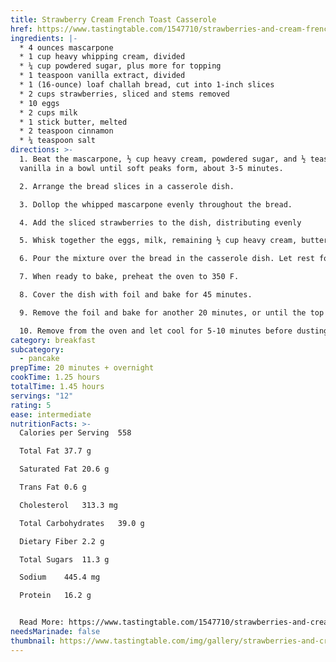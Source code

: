 ```yaml
---
title: Strawberry Cream French Toast Casserole
href: https://www.tastingtable.com/1547710/strawberries-and-cream-french-toast-bake-recipe/
ingredients: |-
  * 4 ounces mascarpone
  * 1 cup heavy whipping cream, divided
  * ¼ cup powdered sugar, plus more for topping
  * 1 teaspoon vanilla extract, divided
  * 1 (16-ounce) loaf challah bread, cut into 1-inch slices
  * 2 cups strawberries, sliced and stems removed
  * 10 eggs
  * 2 cups milk
  * 1 stick butter, melted
  * 2 teaspoon cinnamon
  * ¼ teaspoon salt
directions: >-
  1. Beat the mascarpone, ½ cup heavy cream, powdered sugar, and ½ teaspoon
  vanilla in a bowl until soft peaks form, about 3-5 minutes.

  2. Arrange the bread slices in a casserole dish.

  3. Dollop the whipped mascarpone evenly throughout the bread.

  4. Add the sliced strawberries to the dish, distributing evenly

  5. Whisk together the eggs, milk, remaining ½ cup heavy cream, butter, remaining vanilla, cinnamon, and salt until completely smooth.

  6. Pour the mixture over the bread in the casserole dish. Let rest for at least 1 hour or overnight.

  7. When ready to bake, preheat the oven to 350 F.

  8. Cover the dish with foil and bake for 45 minutes.

  9. Remove the foil and bake for another 20 minutes, or until the top is golden brown and the custard has set.

  10. Remove from the oven and let cool for 5-10 minutes before dusting with powdered sugar.
category: breakfast
subcategory:
  - pancake
prepTime: 20 minutes + overnight
cookTime: 1.25 hours
totalTime: 1.45 hours
servings: "12"
rating: 5
ease: intermediate
nutritionFacts: >-
  Calories per Serving	558

  Total Fat	37.7 g

  Saturated Fat	20.6 g

  Trans Fat	0.6 g

  Cholesterol	313.3 mg

  Total Carbohydrates	39.0 g

  Dietary Fiber	2.2 g

  Total Sugars	11.3 g

  Sodium	445.4 mg

  Protein	16.2 g


  Read More: https://www.tastingtable.com/1547710/strawberries-and-cream-french-toast-bake-recipe/
needsMarinade: false
thumbnail: https://www.tastingtable.com/img/gallery/strawberries-and-cream-french-toast-bake-recipe/what-bread-should-i-use-for-a-french-toast-bake-1711397982.webp
---
```

